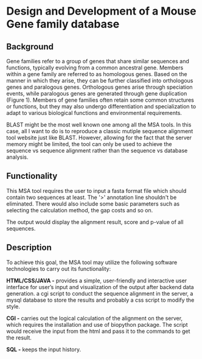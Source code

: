 # Design and Development of a Mouse Gene family database
## Background
Gene families refer to a group of genes that share similar sequences and functions, typically evolving from a common ancestral gene. Members within a gene family are referred to as homologous genes. Based on the manner in which they arise, they can be further classified into orthologous genes and paralogous genes. Orthologous genes arise through speciation events, while paralogous genes are generated through gene duplication (Figure 1). Members of gene families often retain some common structures or functions, but they may also undergo differentiation and specialization to adapt to various biological functions and environmental requirements.  

BLAST might be the most well known one among all the MSA tools. In this case, all I want to do is to reproduce a classic mutiple sequence alignment tool website just like BLAST. However, allowing for the fact that the server memory might be limited, the tool can only be used to achieve the sequence vs sequence alignment rather than the sequence vs database analysis.  
## Functionality
This MSA tool requires the user to input a fasta format file which should contain two sequences at least. The '>' annotation line shouldn't be eliminated. There would also include some basic parameters such as selecting the calculation method, the gap costs and so on.  

The output would display the alignment result, score and p-value of all sequences.
## Description
To achieve this goal, the MSA tool may utilize the following software technologies to carry out its functionality:

**HTML/CSS/JAVA -**  provides a simple, user-friendly	and	interactive	user interface for user’s input and visualization of the output after	backend	data generation. 
a cgi script to conduct the sequence alignment in the server, a mysql database to store the results and probably a css script to modify the style.

**CGI -** carries out the logical calculation of the alignment on the server, which requires the installation and use of biopython package. The script would receive the input from the html and pass it to the commands to get the result.

**SQL -** keeps the input history.
